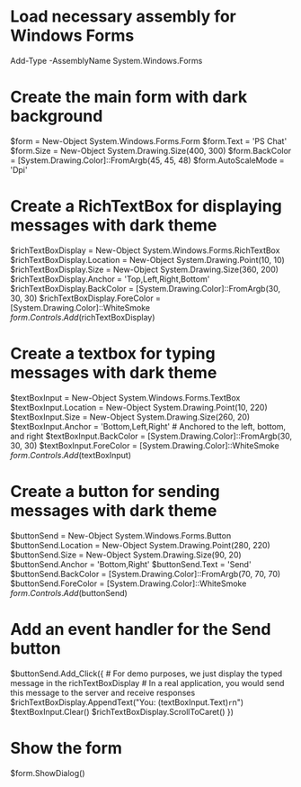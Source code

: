 # Load necessary assembly for Windows Forms
Add-Type -AssemblyName System.Windows.Forms

# Create the main form with dark background
$form = New-Object System.Windows.Forms.Form
$form.Text = 'PS Chat'
$form.Size = New-Object System.Drawing.Size(400, 300)
$form.BackColor = [System.Drawing.Color]::FromArgb(45, 45, 48)
$form.AutoScaleMode = 'Dpi'

# Create a RichTextBox for displaying messages with dark theme
$richTextBoxDisplay = New-Object System.Windows.Forms.RichTextBox
$richTextBoxDisplay.Location = New-Object System.Drawing.Point(10, 10)
$richTextBoxDisplay.Size = New-Object System.Drawing.Size(360, 200)
$richTextBoxDisplay.Anchor = 'Top,Left,Right,Bottom'
$richTextBoxDisplay.BackColor = [System.Drawing.Color]::FromArgb(30, 30, 30)
$richTextBoxDisplay.ForeColor = [System.Drawing.Color]::WhiteSmoke
$form.Controls.Add($richTextBoxDisplay)

# Create a textbox for typing messages with dark theme
$textBoxInput = New-Object System.Windows.Forms.TextBox
$textBoxInput.Location = New-Object System.Drawing.Point(10, 220)
$textBoxInput.Size = New-Object System.Drawing.Size(260, 20)
$textBoxInput.Anchor = 'Bottom,Left,Right' # Anchored to the left, bottom, and right
$textBoxInput.BackColor = [System.Drawing.Color]::FromArgb(30, 30, 30)
$textBoxInput.ForeColor = [System.Drawing.Color]::WhiteSmoke
$form.Controls.Add($textBoxInput)

# Create a button for sending messages with dark theme
$buttonSend = New-Object System.Windows.Forms.Button
$buttonSend.Location = New-Object System.Drawing.Point(280, 220)
$buttonSend.Size = New-Object System.Drawing.Size(90, 20)
$buttonSend.Anchor = 'Bottom,Right'
$buttonSend.Text = 'Send'
$buttonSend.BackColor = [System.Drawing.Color]::FromArgb(70, 70, 70)
$buttonSend.ForeColor = [System.Drawing.Color]::WhiteSmoke
$form.Controls.Add($buttonSend)

# Add an event handler for the Send button
$buttonSend.Add_Click({
    # For demo purposes, we just display the typed message in the richTextBoxDisplay
    # In a real application, you would send this message to the server and receive responses
    $richTextBoxDisplay.AppendText("You: $($textBoxInput.Text)`r`n")
    $textBoxInput.Clear()
    $richTextBoxDisplay.ScrollToCaret()
})

# Show the form
$form.ShowDialog()
